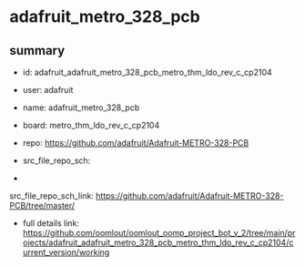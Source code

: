 # adafruit_metro_328_pcb
 
## summary 
* id: adafruit_adafruit_metro_328_pcb_metro_thm_ldo_rev_c_cp2104
* user: adafruit
* name: adafruit_metro_328_pcb
* board: metro_thm_ldo_rev_c_cp2104
* repo: https://github.com/adafruit/Adafruit-METRO-328-PCB



* src_file_repo_sch: 
*
 src_file_repo_sch_link: https://github.com/adafruit/Adafruit-METRO-328-PCB/tree/master/
* full details link: https://github.com/oomlout/oomlout_oomp_project_bot_v_2/tree/main/projects/adafruit_adafruit_metro_328_pcb_metro_thm_ldo_rev_c_cp2104/current_version/working  






